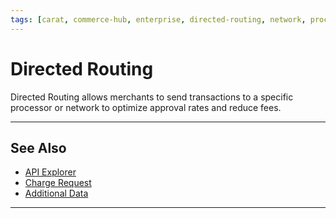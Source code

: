 ```yaml
---
tags: [carat, commerce-hub, enterprise, directed-routing, network, processor]
---
```


# Directed Routing

Directed Routing allows merchants to send transactions to a specific processor or network to optimize approval rates and reduce fees.

---

## See Also
- [API Explorer](../api/?type=post&path=/payments/v1/charges)
- [Charge Request](?path=docs/Resources/API-Documents/Payments/Charges.md)
- [Additional Data](?path=docs/Resources/Master-Data/Additional-Data.md)

---